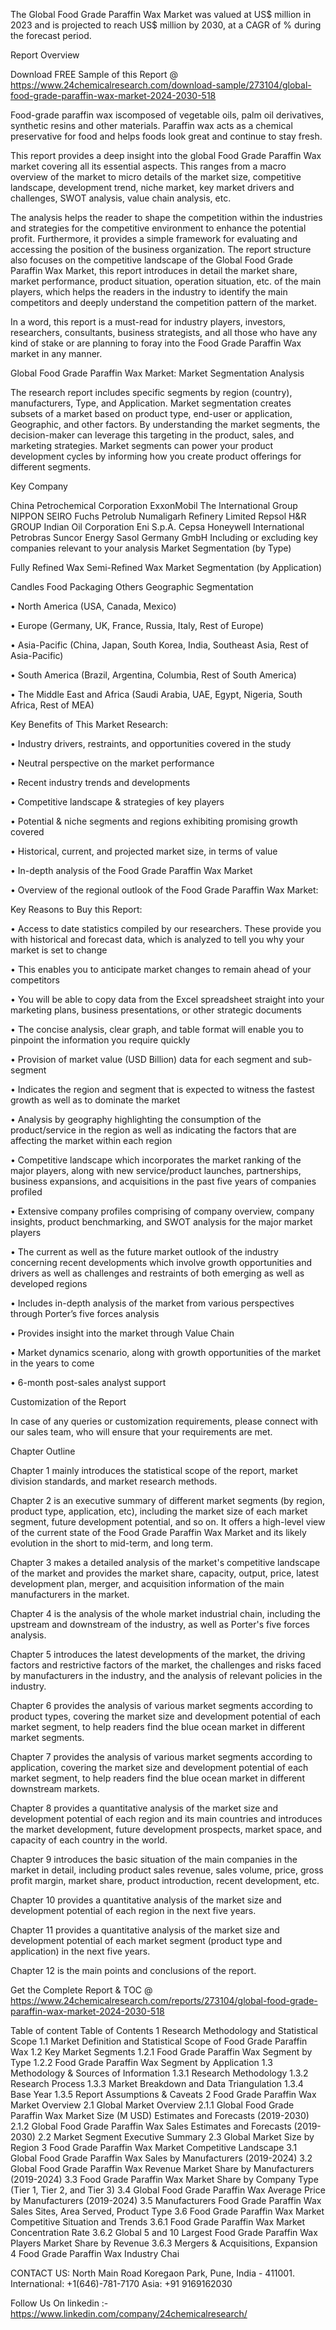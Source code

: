 The Global Food Grade Paraffin Wax Market was valued at US$ million in 2023 and is projected to reach US$ million by 2030, at a CAGR of % during the forecast period.

Report Overview

Download FREE Sample of this Report @ https://www.24chemicalresearch.com/download-sample/273104/global-food-grade-paraffin-wax-market-2024-2030-518

Food-grade paraffin wax iscomposed of vegetable oils, palm oil derivatives, synthetic resins and other materials. Paraffin wax acts as a chemical preservative for food and helps foods look great and continue to stay fresh.

This report provides a deep insight into the global Food Grade Paraffin Wax market covering all its essential aspects. This ranges from a macro overview of the market to micro details of the market size, competitive landscape, development trend, niche market, key market drivers and challenges, SWOT analysis, value chain analysis, etc.

The analysis helps the reader to shape the competition within the industries and strategies for the competitive environment to enhance the potential profit. Furthermore, it provides a simple framework for evaluating and accessing the position of the business organization. The report structure also focuses on the competitive landscape of the Global Food Grade Paraffin Wax Market, this report introduces in detail the market share, market performance, product situation, operation situation, etc. of the main players, which helps the readers in the industry to identify the main competitors and deeply understand the competition pattern of the market.

In a word, this report is a must-read for industry players, investors, researchers, consultants, business strategists, and all those who have any kind of stake or are planning to foray into the Food Grade Paraffin Wax market in any manner.

Global Food Grade Paraffin Wax Market: Market Segmentation Analysis

The research report includes specific segments by region (country), manufacturers, Type, and Application. Market segmentation creates subsets of a market based on product type, end-user or application, Geographic, and other factors. By understanding the market segments, the decision-maker can leverage this targeting in the product, sales, and marketing strategies. Market segments can power your product development cycles by informing how you create product offerings for different segments.

Key Company

China Petrochemical Corporation
ExxonMobil
The International Group
NIPPON SEIRO
Fuchs Petrolub
Numaligarh Refinery Limited
Repsol
H&R GROUP
Indian Oil Corporation
Eni S.p.A.
Cepsa
Honeywell International
Petrobras
Suncor Energy
Sasol Germany GmbH
Including or excluding key companies relevant to your analysis
Market Segmentation (by Type)

Fully Refined Wax
Semi-Refined Wax
Market Segmentation (by Application)

Candles
Food Packaging
Others
Geographic Segmentation

• North America (USA, Canada, Mexico)

• Europe (Germany, UK, France, Russia, Italy, Rest of Europe)

• Asia-Pacific (China, Japan, South Korea, India, Southeast Asia, Rest of Asia-Pacific)

• South America (Brazil, Argentina, Columbia, Rest of South America)

• The Middle East and Africa (Saudi Arabia, UAE, Egypt, Nigeria, South Africa, Rest of MEA)

Key Benefits of This Market Research:

• Industry drivers, restraints, and opportunities covered in the study

• Neutral perspective on the market performance

• Recent industry trends and developments

• Competitive landscape & strategies of key players

• Potential & niche segments and regions exhibiting promising growth covered

• Historical, current, and projected market size, in terms of value

• In-depth analysis of the Food Grade Paraffin Wax Market

• Overview of the regional outlook of the Food Grade Paraffin Wax Market:

Key Reasons to Buy this Report:

• Access to date statistics compiled by our researchers. These provide you with historical and forecast data, which is analyzed to tell you why your market is set to change

• This enables you to anticipate market changes to remain ahead of your competitors

• You will be able to copy data from the Excel spreadsheet straight into your marketing plans, business presentations, or other strategic documents

• The concise analysis, clear graph, and table format will enable you to pinpoint the information you require quickly

• Provision of market value (USD Billion) data for each segment and sub-segment

• Indicates the region and segment that is expected to witness the fastest growth as well as to dominate the market

• Analysis by geography highlighting the consumption of the product/service in the region as well as indicating the factors that are affecting the market within each region

• Competitive landscape which incorporates the market ranking of the major players, along with new service/product launches, partnerships, business expansions, and acquisitions in the past five years of companies profiled

• Extensive company profiles comprising of company overview, company insights, product benchmarking, and SWOT analysis for the major market players

• The current as well as the future market outlook of the industry concerning recent developments which involve growth opportunities and drivers as well as challenges and restraints of both emerging as well as developed regions

• Includes in-depth analysis of the market from various perspectives through Porter’s five forces analysis

• Provides insight into the market through Value Chain

• Market dynamics scenario, along with growth opportunities of the market in the years to come

• 6-month post-sales analyst support

Customization of the Report

In case of any queries or customization requirements, please connect with our sales team, who will ensure that your requirements are met.

Chapter Outline

Chapter 1 mainly introduces the statistical scope of the report, market division standards, and market research methods.

Chapter 2 is an executive summary of different market segments (by region, product type, application, etc), including the market size of each market segment, future development potential, and so on. It offers a high-level view of the current state of the Food Grade Paraffin Wax Market and its likely evolution in the short to mid-term, and long term.

Chapter 3 makes a detailed analysis of the market's competitive landscape of the market and provides the market share, capacity, output, price, latest development plan, merger, and acquisition information of the main manufacturers in the market.

Chapter 4 is the analysis of the whole market industrial chain, including the upstream and downstream of the industry, as well as Porter's five forces analysis.

Chapter 5 introduces the latest developments of the market, the driving factors and restrictive factors of the market, the challenges and risks faced by manufacturers in the industry, and the analysis of relevant policies in the industry.

Chapter 6 provides the analysis of various market segments according to product types, covering the market size and development potential of each market segment, to help readers find the blue ocean market in different market segments.

Chapter 7 provides the analysis of various market segments according to application, covering the market size and development potential of each market segment, to help readers find the blue ocean market in different downstream markets.

Chapter 8 provides a quantitative analysis of the market size and development potential of each region and its main countries and introduces the market development, future development prospects, market space, and capacity of each country in the world.

Chapter 9 introduces the basic situation of the main companies in the market in detail, including product sales revenue, sales volume, price, gross profit margin, market share, product introduction, recent development, etc.

Chapter 10 provides a quantitative analysis of the market size and development potential of each region in the next five years.

Chapter 11 provides a quantitative analysis of the market size and development potential of each market segment (product type and application) in the next five years.

Chapter 12 is the main points and conclusions of the report.

Get the Complete Report & TOC @ https://www.24chemicalresearch.com/reports/273104/global-food-grade-paraffin-wax-market-2024-2030-518

Table of content
Table of Contents
1 Research Methodology and Statistical Scope
1.1 Market Definition and Statistical Scope of Food Grade Paraffin Wax
1.2 Key Market Segments
1.2.1 Food Grade Paraffin Wax Segment by Type
1.2.2 Food Grade Paraffin Wax Segment by Application
1.3 Methodology & Sources of Information
1.3.1 Research Methodology
1.3.2 Research Process
1.3.3 Market Breakdown and Data Triangulation
1.3.4 Base Year
1.3.5 Report Assumptions & Caveats
2 Food Grade Paraffin Wax Market Overview
2.1 Global Market Overview
2.1.1 Global Food Grade Paraffin Wax Market Size (M USD) Estimates and Forecasts (2019-2030)
2.1.2 Global Food Grade Paraffin Wax Sales Estimates and Forecasts (2019-2030)
2.2 Market Segment Executive Summary
2.3 Global Market Size by Region
3 Food Grade Paraffin Wax Market Competitive Landscape
3.1 Global Food Grade Paraffin Wax Sales by Manufacturers (2019-2024)
3.2 Global Food Grade Paraffin Wax Revenue Market Share by Manufacturers (2019-2024)
3.3 Food Grade Paraffin Wax Market Share by Company Type (Tier 1, Tier 2, and Tier 3)
3.4 Global Food Grade Paraffin Wax Average Price by Manufacturers (2019-2024)
3.5 Manufacturers Food Grade Paraffin Wax Sales Sites, Area Served, Product Type
3.6 Food Grade Paraffin Wax Market Competitive Situation and Trends
3.6.1 Food Grade Paraffin Wax Market Concentration Rate
3.6.2 Global 5 and 10 Largest Food Grade Paraffin Wax Players Market Share by Revenue
3.6.3 Mergers & Acquisitions, Expansion
4 Food Grade Paraffin Wax Industry Chai

CONTACT US:
North Main Road Koregaon Park, Pune, India - 411001.
International: +1(646)-781-7170
Asia: +91 9169162030

Follow Us On linkedin :- https://www.linkedin.com/company/24chemicalresearch/
